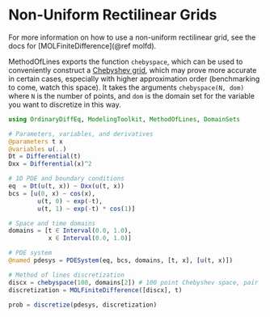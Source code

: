 # Non-Uniform Rectilinear Grids

For more information on how to use a non-uniform rectilinear grid, see the docs for [MOLFiniteDifference](@ref molfd).

MethodOfLines exports the function `chebyspace`, which can be used to conveniently construct a [Chebyshev grid](https://en.wikipedia.org/wiki/Chebyshev_nodes), which may prove more accurate in certain cases, especially with higher approximation order (benchmarking to come, watch this space). It takes the arguments `chebyspace(N, dom)` where `N` is the number of points, and `dom` is the domain set for the variable you want to discretize in this way.

```julia
using OrdinaryDiffEq, ModelingToolkit, MethodOfLines, DomainSets

# Parameters, variables, and derivatives
@parameters t x
@variables u(..)
Dt = Differential(t)
Dxx = Differential(x)^2

# 1D PDE and boundary conditions
eq  = Dt(u(t, x)) ~ Dxx(u(t, x))
bcs = [u(0, x) ~ cos(x),
        u(t, 0) ~ exp(-t),
        u(t, 1) ~ exp(-t) * cos(1)]

# Space and time domains
domains = [t ∈ Interval(0.0, 1.0),
           x ∈ Interval(0.0, 1.0)]

# PDE system
@named pdesys = PDESystem(eq, bcs, domains, [t, x], [u(t, x)])

# Method of lines discretization
discx = chebyspace(100, domains[2]) # 100 point Chebyshev space, pair `x => points`
discretization = MOLFiniteDifference([discx], t)

prob = discretize(pdesys, discretization)
```